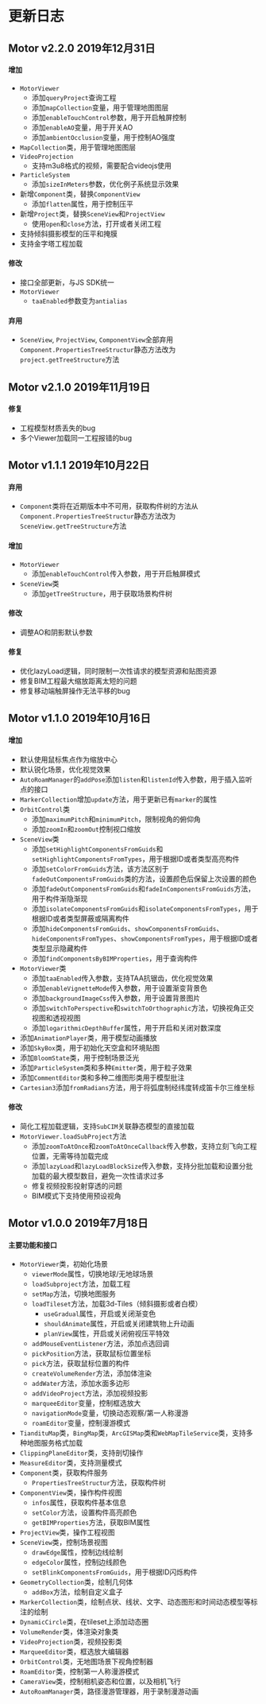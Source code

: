 # 更新日志
## **Motor v2.2.0** 2019年12月31日

#### 增加
* `MotorViewer`
  * 添加`queryProject`查询工程
  * 添加`mapCollection`变量，用于管理地图图层
  * 添加`enableTouchControl`参数，用于开启触屏控制
  * 添加`enableAO`变量，用于开关AO
  * 添加`ambientOcclusion`变量，用于控制AO强度
* `MapCollection`类，用于管理地图图层
* `VideoProjection`
  * 支持m3u8格式的视频，需要配合videojs使用
* `ParticleSystem`
  * 添加`sizeInMeters`参数，优化例子系统显示效果
* 新增`Component`类，替换`ComponentView`
  * 添加`flatten`属性，用于控制压平
* 新增`Project`类，替换`SceneView`和`ProjectView`
  * 使用`open`和`close`方法，打开或者关闭工程
* 支持倾斜摄影模型的压平和掩膜
* 支持金字塔工程加载

#### 修改
* 接口全部更新，与JS SDK统一
* `MotorViewer`
  * `taaEnabled`参数变为`antialias`

#### 弃用
* `SceneView`, `ProjectView`, `ComponentView`全部弃用
`Component.PropertiesTreeStructur`静态方法改为`project.getTreeStructure`方法

## **Motor v2.1.0** 2019年11月19日

#### 修复

* 工程模型材质丢失的bug
* 多个Viewer加载同一工程报错的bug

## **Motor v1.1.1** 2019年10月22日

#### 弃用

* `Component`类将在近期版本中不可用，获取构件树的方法从`Component.PropertiesTreeStructur`静态方法改为`SceneView.getTreeStructure`方法

#### 增加

* `MotorViewer`
  * 添加`enableTouchControl`传入参数，用于开启触屏模式
* `SceneView`类
  * 添加`getTreeStructure`，用于获取场景构件树

#### 修改

* 调整AO和阴影默认参数

#### 修复

* 优化lazyLoad逻辑，同时限制一次性请求的模型资源和贴图资源
* 修复BIM工程最大缩放距离太短的问题
* 修复移动端触屏操作无法平移的bug


## **Motor v1.1.0** 2019年10月16日

#### 增加

* 默认使用鼠标焦点作为缩放中心
* 默认锐化场景，优化视觉效果
* `AutoRoamManager`的`addPose`添加`listen`和`listenId`传入参数，用于插入监听点的接口
* `MarkerCollection`增加`update`方法，用于更新已有`marker`的属性
* `OrbitControl`类
  * 添加`maximumPitch`和`minimumPitch`，限制视角的俯仰角
  * 添加`zoomIn`和`zoomOut`控制视口缩放
* `SceneView`类
  * 添加`setHighlightComponentsFromGuids`和`setHighlightComponentsFromTypes`，用于根据ID或者类型高亮构件
  * 添加`setColorFromGuids`方法，该方法区别于`fadeOutComponentsFromGuids`类的方法，设置颜色后保留上次设置的颜色
  * 添加`fadeOutComponentsFromGuids`和`fadeInComponentsFromGuids`方法，用于构件渐隐渐现
  * 添加`isolateComponentsFromGuids`和`isolateComponentsFromTypes`，用于根据ID或者类型屏蔽或隔离构件
  * 添加`hideComponentsFromGuids`、`showComponentsFromGuids`、`hideComponentsFromTypes`、`showComponentsFromTypes`，用于根据ID或者类型显示隐藏构件
  * 添加`findComponentsByBIMProperties`，用于查询构件
* `MotorViewer`类
  * 添加`taaEnabled`传入参数，支持TAA抗锯齿，优化视觉效果
  * 添加`enableVignetteMode`传入参数，用于设置渐变背景色
  * 添加`backgroundImageCss`传入参数，用于设置背景图片
  * 添加`switchToPerspective`和`switchToOrthographic`方法，切换视角正交视图和透视视图
  * 添加`logarithmicDepthBuffer`属性，用于开启和关闭对数深度
* 添加`AnimationPlayer`类，用于模型动画播放
* 添加`SkyBox`类，用于初始化天空盒和环境贴图
* 添加`BloomState`类，用于控制场景泛光
* 添加`ParticleSystem`类和多种`Emitter`类，用于粒子效果
* 添加`CommentEditor`类和多种二维图形类用于模型批注
* `Cartesian3`添加`fromRadians`方法，用于将弧度制经纬度转成笛卡尔三维坐标

#### 修改
* 简化工程加载逻辑，支持`SubCIM`关联静态模型的直接加载
* `MotorViewer.loadSubProject`方法
  * 添加`zoomToAtOnce`和`zoomToAtOnceCallback`传入参数，支持立刻飞向工程位置，无需等待加载完成
  * 添加`lazyLoad`和`lazyLoadBlockSize`传入参数，支持分批加载和设置分批加载的最大模型数目，避免一次性请求过多
  * 修复视频投影投射穿透的问题
  * BIM模式下支持使用预设视角


## **Motor v1.0.0** 2019年7月18日

#### 主要功能和接口

* `MotorViewer`类，初始化场景
  * `viewerMode`属性，切换地球/无地球场景
  * `loadSubproject`方法，加载工程
  * `setMap`方法，切换地图服务
  * `loadTileset`方法，加载3d-Tiles（倾斜摄影或者白模）
     * `useGradual`属性，开启或关闭渐变色
     * `shouldAnimate`属性，开启或关闭建筑物上升动画
     * `planView`属性，开启或关闭俯视压平特效
  * `addMouseEventListener`方法，添加点选回调
  * `pickPosition`方法，获取鼠标位置坐标
  * `pick`方法，获取鼠标位置的构件
  * `createVolumeRender`方法，添加体渲染
  * `addWater`方法，添加水面多边形
  * `addVideoProject`方法，添加视频投影
  * `marqueeEditor`变量，控制框选放大
  * `navigationMode`变量，切换动态观察/第一人称漫游
  * `roamEditor`变量，控制漫游模式
* `TiandituMap`类，`BingMap`类，`ArcGISMap`类和`WebMapTileService`类，支持多种地图服务格式加载
* `ClippingPlaneEditor`类，支持剖切操作
* `MeasureEditor`类，支持测量模式
* `Component`类，获取构件服务
  * `PropertiesTreeStructur`方法，获取构件树
* `ComponentView`类，操作构件视图
  * `infos`属性，获取构件基本信息
  * `setColor`方法，设置构件高亮颜色
  * `getBIMProperties`方法，获取BIM属性
* `ProjectView`类，操作工程视图
* `SceneView`类，控制场景视图
  * `drawEdge`属性，控制边线绘制
  * `edgeColor`属性，控制边线颜色
  * `setBlinkComponentsFromGuids`，用于根据ID闪烁构件
* `GeometryCollection`类，绘制几何体
  * `addBox`方法，绘制自定义盒子
* `MarkerCollection`类，绘制点状、线状、文字、动态图形和时间动态模型等标注的绘制
* `DynamicCircle`类，在tileset上添加动态圈
* `VolumeRender`类，体渲染对象类
* `VideoProjection`类，视频投影类
* `MarqueeEditor`类，框选放大编辑器
* `OrbitControl`类，无地图场景下视角控制器
* `RoamEditor`类，控制第一人称漫游模式
* `CameraView`类，控制相机姿态和位置，以及相机飞行
* `AutoRoamManager`类，路径漫游管理器，用于录制漫游动画
